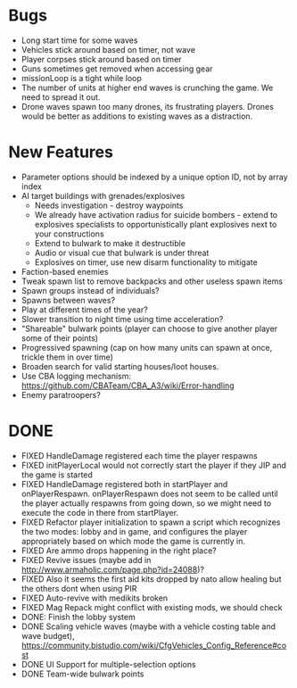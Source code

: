 # Bugs
* Long start time for some waves
* Vehicles stick around based on timer, not wave
* Player corpses stick around based on timer
* Guns sometimes get removed when accessing gear
* missionLoop is a tight while loop
* The number of units at higher end waves is crunching the game.  We need to spread it out.
* Drone waves spawn too many drones, its frustrating players.  Drones would be better as additions to existing waves as a distraction.

# New Features
* Parameter options should be indexed by a unique option ID, not by array index
* AI target buildings with grenades/explosives
  * Needs investigation - destroy waypoints
  * We already have activation radius for suicide bombers - extend to explosives specialists to opportunistically plant explosives next to your constructions
  * Extend to bulwark to make it destructible
  * Audio or visual cue that bulwark is under threat
  * Explosives on timer, use new disarm functionality to mitigate
* Faction-based enemies
* Tweak spawn list to remove backpacks and other useless spawn items
* Spawn groups instead of individuals?
* Spawns between waves?
* Play at different times of the year?
* Slower transition to night time using time acceleration?
* "Shareable" bulwark points (player can choose to give another player some of their points)
* Progressived spawning (cap on how many units can spawn at once, trickle them in over time)
* Broaden search for valid starting houses/loot houses.
* Use CBA logging mechanism: https://github.com/CBATeam/CBA_A3/wiki/Error-handling
* Enemy paratroopers?

# DONE
* FIXED HandleDamage registered each time the player respawns
* FIXED initPlayerLocal would not correctly start the player if they JIP and the game is started
* FIXED HandleDamage registered both in startPlayer and onPlayerRespawn.  onPlayerRespawn does not seem to be called until the player actually respawns from going down, so we might need to execute the code in there from startPlayer.
* FIXED Refactor player initialization to spawn a script which recognizes the two modes: lobby and in game, and configures the player appropriately based on which mode the game is currently in.
* FIXED Are ammo drops happening in the right place?
* FIXED Revive issues (maybe add in http://www.armaholic.com/page.php?id=24088)?
* FIXED Also it seems the first aid kits dropped by nato allow healing but the others dont when using PIR
* FIXED Auto-revive with medikits broken
* FIXED Mag Repack might conflict with existing mods, we should check
* DONE: Finish the lobby system
* DONE Scaling vehicle waves (maybe with a vehicle costing table and wave budget), https://community.bistudio.com/wiki/CfgVehicles_Config_Reference#cost
* DONE UI Support for multiple-selection options
* DONE Team-wide bulwark points

